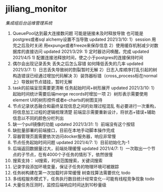 # jiliang_monitor

*集成组后台运维管理系统*

1. QueuePool达到最大连接数问题
    可能是链接未及时释放导致
    也可能是postgres或者sql alchemy设置不当导致
        updated 2021/3/10:
            1）session 用完之后及时关闭 用expunge或者freeze来保存信息
            2）使用缓存机制减少对数据库的直接访问
        updated 2021/3/29:
            1) 定时器访问唤醒。完成
        updated 2021/4/5
            1) 配置连接池释放时间，使之小于postgres的连接保持时间
2. 偶尔会出现记录丢失
    丢失之后怎么容错
    如何降低丢失的几率
        updated 2021/3/7:
            1）日志丢失导致树的割裂暂时无解
            2）日志入库顺序打乱引起的树构造错误已经通过增加代码解决
            3）装饰器标错（cross_process标在normal上）导致树节点错挂，暂时无解
3. task的前端呈现需要更清晰
    任务起始时间+树形展开
        updated 2021/3/10:
            1）起始时间统计需要后端merge records时增加一项
            2）树形表示需要使用element UI的树形控件或者e-charts的树图支持
4. 节点记录状态融合和最终呈现信息之间的处理过程混乱
    有必要进行一次重构，将信息加工过程的逻辑梳理清楚
    前端显示需要重新设计，将状态+错误+辅助信息以不同的颜色分栏列出
5. 缺一个pull镜像的功能
        updated 2021/3/31:
            1）前端没有这个按钮
6. 缺批量部署的前端接口，目前在本地手动脚本操作完成
7. 容器管理页面需要依次访问docker服务器，响应非常慢
8. 节点任务起始时间问题
        updated 2021/4/7:
            1）目前初始化为-1
9. 后端返回数据量过大，前端处理缓慢
        updated 2021/4/7:
            1）一次取出一个节点的子节点，在有4000个子任务的情形下，依然很慢
10. 搜索支持： id搜索，时间范围搜索，关键词搜索
11. 记录字段添加环境变量，保证子任务的物理环境可被跟踪
12. 任务树构建在第一次加载时非常缓慢 树查找算法需要优化 todo
13. 多线程服务模式下，任务执行数目统计经常变化--可能有线程竞争现象 todo
14. 大量任务压测时，监控后端响应时间达到10秒量级
